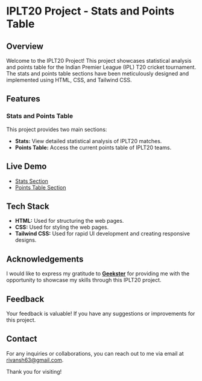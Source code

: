 # IPLT20 Project - Stats and Points Table

## Overview

Welcome to the IPLT20 Project! This project showcases statistical analysis and points table for the Indian Premier League (IPL) T20 cricket tournament. The stats and points table sections have been meticulously designed and implemented using HTML, CSS, and Tailwind CSS.

## Features

### Stats and Points Table

This project provides two main sections:

- **Stats:** View detailed statistical analysis of IPLT20 matches.
- **Points Table:** Access the current points table of IPLT20 teams.

## Live Demo

- [Stats Section](https://rsbleedblue.github.io/IPL-GEEKATHON/rivansh/stats/index.html)
- [Points Table Section](https://rsbleedblue.github.io/IPL-GEEKATHON/rivansh/pointsTable/index.html)

## Tech Stack

- **HTML:** Used for structuring the web pages.
- **CSS:** Used for styling the web pages.
- **Tailwind CSS:** Used for rapid UI development and creating responsive designs.

## Acknowledgements

I would like to express my gratitude to **[Geekster](https://www.geekster.in/)** for providing me with the opportunity to showcase my skills through this IPLT20 project.

## Feedback

Your feedback is valuable! If you have any suggestions or improvements for this project.

## Contact

For any inquiries or collaborations, you can reach out to me via email at [rivansh63@gmail.com](mailto:rivansh63@gmail.com).

Thank you for visiting!
